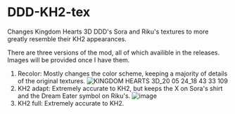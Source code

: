 # DDD-KH2-tex
Changes Kingdom Hearts 3D DDD's Sora and Riku's textures to more greatly resemble their KH2 appearances.

There are three versions of the mod, all of which availible in the releases. Images will be provided once I have them.
  1. Recolor: Mostly changes the color scheme, keeping a majority of details of the original textures.
![KINGDOM HEARTS 3D_20 05 24_18 43 33 109](https://github.com/solt-frfr/DDD-KH2-tex/assets/150750679/25127810-fe55-47ed-a553-8c1129b6e413)
  2. KH2 adapt: Extremely accurate to KH2, but keeps the X on Sora's shirt and the Dream Eater symbol on Riku's.
![image](https://github.com/solt-frfr/DDD-KH2-tex/assets/150750679/48929b1f-518b-4184-8151-7cfee36bde80)
  3. KH2 full: Extremely accurate to KH2.
